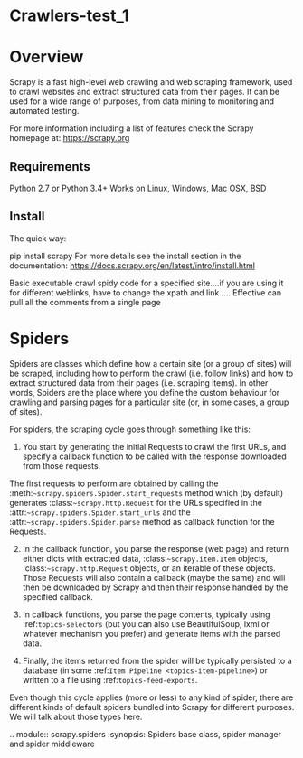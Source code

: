 # Crawlers-test_1
# Overview
Scrapy is a fast high-level web crawling and web scraping framework, used to crawl websites and extract structured data from their pages. It can be used for a wide range of purposes, from data mining to monitoring and automated testing.

For more information including a list of features check the Scrapy homepage at: https://scrapy.org

## Requirements
Python 2.7 or Python 3.4+
Works on Linux, Windows, Mac OSX, BSD

## Install
The quick way:

pip install scrapy
For more details see the install section in the documentation: https://docs.scrapy.org/en/latest/intro/install.html

Basic executable crawl spidy code for a specified site....if you are using it for different weblinks, have to change the xpath and link
....
Effective can pull all the comments from a single page

# Spiders
Spiders are classes which define how a certain site (or a group of sites) will be scraped, including how to perform the crawl (i.e. follow links) and how to extract structured data from their pages (i.e. scraping items). In other words, Spiders are the place where you define the custom behaviour for crawling and parsing pages for a particular site (or, in some cases, a group of sites).

For spiders, the scraping cycle goes through something like this:

1) You start by generating the initial Requests to crawl the first URLs, and specify a callback function to be called with the response downloaded from those requests.

 The first requests to perform are obtained by calling the :meth:`~scrapy.spiders.Spider.start_requests` method which (by default) generates :class:`~scrapy.http.Request` for the URLs specified in the :attr:`~scrapy.spiders.Spider.start_urls` and the :attr:`~scrapy.spiders.Spider.parse` method as callback function for the Requests.

2) In the callback function, you parse the response (web page) and return either dicts with extracted data, :class:`~scrapy.item.Item` objects, :class:`~scrapy.http.Request` objects, or an iterable of these objects. Those Requests will also contain a callback (maybe the same) and will then be downloaded by Scrapy and then their response handled by the specified callback.

3) In callback functions, you parse the page contents, typically using :ref:`topics-selectors` (but you can also use BeautifulSoup, lxml or whatever mechanism you prefer) and generate items with the parsed data.

4) Finally, the items returned from the spider will be typically persisted to a database (in some :ref:`Item Pipeline <topics-item-pipeline>`) or written to a file using :ref:`topics-feed-exports`.

Even though this cycle applies (more or less) to any kind of spider, there are different kinds of default spiders bundled into Scrapy for different purposes. We will talk about those types here.

.. module:: scrapy.spiders
   :synopsis: Spiders base class, spider manager and spider middleware
